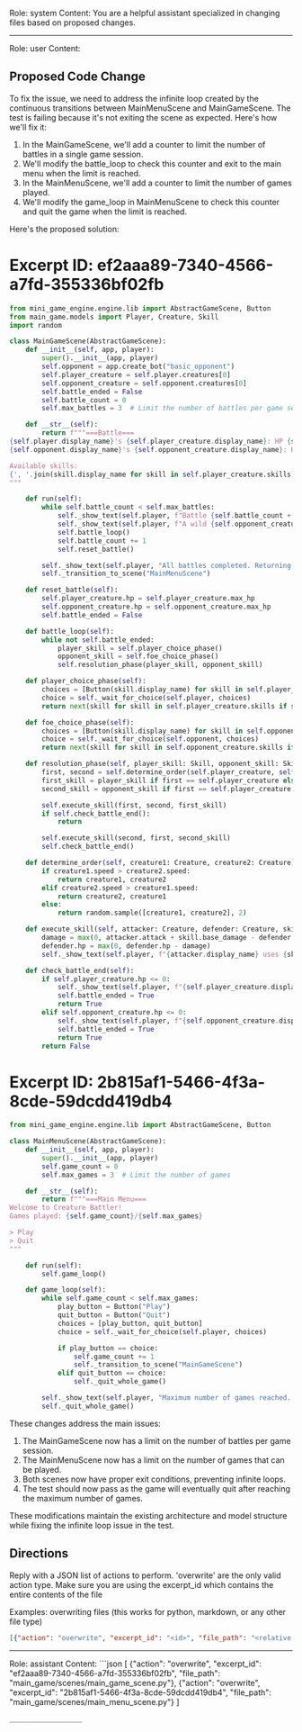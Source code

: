 Role: system
Content: You are a helpful assistant specialized in changing files based on proposed changes.
__________________
Role: user
Content: 
## Proposed Code Change
To fix the issue, we need to address the infinite loop created by the continuous transitions between MainMenuScene and MainGameScene. The test is failing because it's not exiting the scene as expected. Here's how we'll fix it:

1. In the MainGameScene, we'll add a counter to limit the number of battles in a single game session.
2. We'll modify the battle_loop to check this counter and exit to the main menu when the limit is reached.
3. In the MainMenuScene, we'll add a counter to limit the number of games played.
4. We'll modify the game_loop in MainMenuScene to check this counter and quit the game when the limit is reached.

Here's the proposed solution:

# Excerpt ID: ef2aaa89-7340-4566-a7fd-355336bf02fb
```python main_game/scenes/main_game_scene.py
from mini_game_engine.engine.lib import AbstractGameScene, Button
from main_game.models import Player, Creature, Skill
import random

class MainGameScene(AbstractGameScene):
    def __init__(self, app, player):
        super().__init__(app, player)
        self.opponent = app.create_bot("basic_opponent")
        self.player_creature = self.player.creatures[0]
        self.opponent_creature = self.opponent.creatures[0]
        self.battle_ended = False
        self.battle_count = 0
        self.max_battles = 3  # Limit the number of battles per game session

    def __str__(self):
        return f"""===Battle===
{self.player.display_name}'s {self.player_creature.display_name}: HP {self.player_creature.hp}/{self.player_creature.max_hp}
{self.opponent.display_name}'s {self.opponent_creature.display_name}: HP {self.opponent_creature.hp}/{self.opponent_creature.max_hp}

Available skills:
{', '.join(skill.display_name for skill in self.player_creature.skills)}
"""

    def run(self):
        while self.battle_count < self.max_battles:
            self._show_text(self.player, f"Battle {self.battle_count + 1} of {self.max_battles}")
            self._show_text(self.player, f"A wild {self.opponent_creature.display_name} appears!")
            self.battle_loop()
            self.battle_count += 1
            self.reset_battle()

        self._show_text(self.player, "All battles completed. Returning to main menu...")
        self._transition_to_scene("MainMenuScene")

    def reset_battle(self):
        self.player_creature.hp = self.player_creature.max_hp
        self.opponent_creature.hp = self.opponent_creature.max_hp
        self.battle_ended = False

    def battle_loop(self):
        while not self.battle_ended:
            player_skill = self.player_choice_phase()
            opponent_skill = self.foe_choice_phase()
            self.resolution_phase(player_skill, opponent_skill)

    def player_choice_phase(self):
        choices = [Button(skill.display_name) for skill in self.player_creature.skills]
        choice = self._wait_for_choice(self.player, choices)
        return next(skill for skill in self.player_creature.skills if skill.display_name == choice.display_name)

    def foe_choice_phase(self):
        choices = [Button(skill.display_name) for skill in self.opponent_creature.skills]
        choice = self._wait_for_choice(self.opponent, choices)
        return next(skill for skill in self.opponent_creature.skills if skill.display_name == choice.display_name)

    def resolution_phase(self, player_skill: Skill, opponent_skill: Skill):
        first, second = self.determine_order(self.player_creature, self.opponent_creature)
        first_skill = player_skill if first == self.player_creature else opponent_skill
        second_skill = opponent_skill if first == self.player_creature else player_skill

        self.execute_skill(first, second, first_skill)
        if self.check_battle_end():
            return

        self.execute_skill(second, first, second_skill)
        self.check_battle_end()

    def determine_order(self, creature1: Creature, creature2: Creature):
        if creature1.speed > creature2.speed:
            return creature1, creature2
        elif creature2.speed > creature1.speed:
            return creature2, creature1
        else:
            return random.sample([creature1, creature2], 2)

    def execute_skill(self, attacker: Creature, defender: Creature, skill: Skill):
        damage = max(0, attacker.attack + skill.base_damage - defender.defense)
        defender.hp = max(0, defender.hp - damage)
        self._show_text(self.player, f"{attacker.display_name} uses {skill.display_name}! {defender.display_name} takes {damage} damage!")

    def check_battle_end(self):
        if self.player_creature.hp <= 0:
            self._show_text(self.player, f"{self.player_creature.display_name} fainted! You lose!")
            self.battle_ended = True
            return True
        elif self.opponent_creature.hp <= 0:
            self._show_text(self.player, f"{self.opponent_creature.display_name} fainted! You win!")
            self.battle_ended = True
            return True
        return False
```

# Excerpt ID: 2b815af1-5466-4f3a-8cde-59dcdd419db4
```python main_game/scenes/main_menu_scene.py
from mini_game_engine.engine.lib import AbstractGameScene, Button

class MainMenuScene(AbstractGameScene):
    def __init__(self, app, player):
        super().__init__(app, player)
        self.game_count = 0
        self.max_games = 3  # Limit the number of games

    def __str__(self):
        return f"""===Main Menu===
Welcome to Creature Battler!
Games played: {self.game_count}/{self.max_games}

> Play
> Quit
"""

    def run(self):
        self.game_loop()

    def game_loop(self):
        while self.game_count < self.max_games:
            play_button = Button("Play")
            quit_button = Button("Quit")
            choices = [play_button, quit_button]
            choice = self._wait_for_choice(self.player, choices)

            if play_button == choice:
                self.game_count += 1
                self._transition_to_scene("MainGameScene")
            elif quit_button == choice:
                self._quit_whole_game()

        self._show_text(self.player, "Maximum number of games reached. Thanks for playing!")
        self._quit_whole_game()
```

These changes address the main issues:

1. The MainGameScene now has a limit on the number of battles per game session.
2. The MainMenuScene now has a limit on the number of games that can be played.
3. Both scenes now have proper exit conditions, preventing infinite loops.
4. The test should now pass as the game will eventually quit after reaching the maximum number of games.

These modifications maintain the existing architecture and model structure while fixing the infinite loop issue in the test.

## Directions
Reply with a JSON list of actions to perform. 'overwrite' are the only valid action type. 
Make sure you are using the excerpt_id which contains the entire contents of the file

Examples:
overwriting files (this works for python, markdown, or any other file type)
```json output_example1
[{"action": "overwrite", "excerpt_id": "<id>", "file_path": "<relative file path>"}]
```

__________________
Role: assistant
Content: ```json
[
    {"action": "overwrite", "excerpt_id": "ef2aaa89-7340-4566-a7fd-355336bf02fb", "file_path": "main_game/scenes/main_game_scene.py"},
    {"action": "overwrite", "excerpt_id": "2b815af1-5466-4f3a-8cde-59dcdd419db4", "file_path": "main_game/scenes/main_menu_scene.py"}
]
```
__________________
